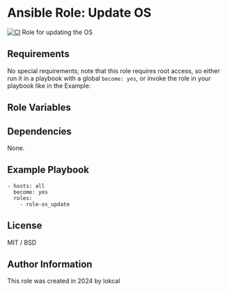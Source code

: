 # Ansible Role: Update OS

[![CI](https://github.com/geerlingguy/ansible-role-postgresql/workflows/CI/badge.svg?event=push)](https://github.com/geerlingguy/ansible-role-postgresql/actions?query=workflow%3ACI)
Role for updating the OS

## Requirements

No special requirements; note that this role requires root access, so either run it in a playbook with a global `become: yes`, or invoke the role in your playbook like in the Example:

## Role Variables

## Dependencies

None.

## Example Playbook

    - hosts: all
      become: yes
      roles:
        - role-os_update

## License

MIT / BSD

## Author Information

This role was created in 2024 by lokcal

